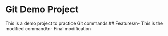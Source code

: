 # Git Demo Project
This is a demo project to practice Git commands.## Features\n- This is the modified command\n- Final modification
